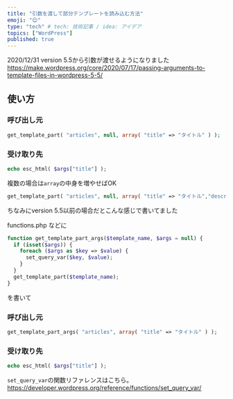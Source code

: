 ```yaml
---
title: "引数を渡して部分テンプレートを読み込む方法"
emoji: "😌"
type: "tech" # tech: 技術記事 / idea: アイデア
topics: ["WordPress"]
published: true
---
```


2020/12/31 version 5.5から引数が渡せるようになりました
https://make.wordpress.org/core/2020/07/17/passing-arguments-to-template-files-in-wordpress-5-5/

## 使い方
### 呼び出し元
```php
get_template_part( "articles", null, array( "title" => "タイトル" ) );
```
### 受け取り先
```php
echo esc_html( $args["title"] );
```
複数の場合は`array`の中身を増やせばOK
```php
get_template_part( "articles", null, array( "title" => "タイトル","description" => "ディスクリプション" ) );
```

ちなみにversion 5.5以前の場合だとこんな感じで書いてました

functions.php などに
```php
function get_template_part_args($template_name, $args = null) {
  if (isset($args)) {
    foreach ($args as $key => $value) {
      set_query_var($key, $value);
    }
  }
  get_template_part($template_name);
}
```
を書いて

### 呼び出し元
```php
get_template_part_args( "articles", array( "title" => "タイトル" ) );
```
### 受け取り先
```php
echo esc_html( $args["title"] );
```

`set_query_var`の関数リファレンスはこちら。
https://developer.wordpress.org/reference/functions/set_query_var/